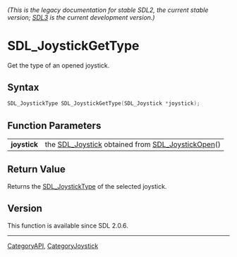 ###### (This is the legacy documentation for stable SDL2, the current stable version; [SDL3](https://wiki.libsdl.org/SDL3/) is the current development version.)
# SDL_JoystickGetType

Get the type of an opened joystick.

## Syntax

```c
SDL_JoystickType SDL_JoystickGetType(SDL_Joystick *joystick);

```

## Function Parameters

|                  |                                                                                       |
| ---------------- | ------------------------------------------------------------------------------------- |
| **joystick**     | the [SDL_Joystick](SDL_Joystick) obtained from [SDL_JoystickOpen](SDL_JoystickOpen)() |

## Return Value

Returns the [SDL_JoystickType](SDL_JoystickType) of the selected joystick.

## Version

This function is available since SDL 2.0.6.

----
[CategoryAPI](CategoryAPI), [CategoryJoystick](CategoryJoystick)


